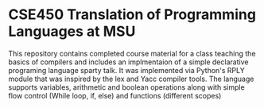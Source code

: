 # CSE450 Translation of Programming Languages at MSU
This repository contains completed course material for a class teaching the basics of compilers
and includes an implmentaion of a simple declarative programing language sparty talk. It was
implemented via Python's RPLY module that was inspired by the lex and Yacc compiler tools.
The language supports variables, arithmetic and boolean operations along with simple flow control 
(While loop, if, else) and functions (different scopes)
